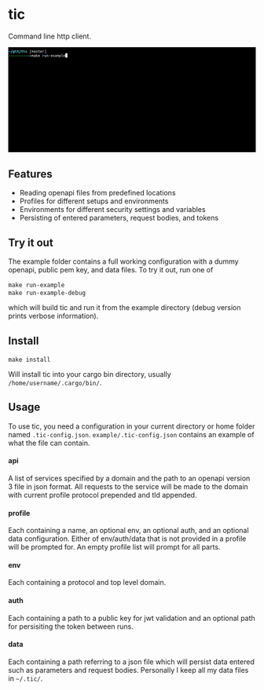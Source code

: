 # tic
Command line http client.

![example usage](./example/example.gif)

## Features
* Reading openapi files from predefined locations
* Profiles for different setups and environments
* Environments for different security settings and variables
* Persisting of entered parameters, request bodies, and tokens

## Try it out
The example folder contains a full working configuration with a dummy openapi, public pem key, and data files.
To try it out, run one of
```
make run-example
make run-example-debug
```
which will build tic and run it from the example directory (debug version prints verbose information).

## Install
```
make install
```
Will install tic into your cargo bin directory, usually `/home/username/.cargo/bin/`.

## Usage
To use tic, you need a configuration in your current directory or home folder named `.tic-config.json`.
`example/.tic-config.json` contains an example of what the file can contain.

#### api
A list of services specified by a domain and the path to an openapi version 3 file in json format.
All requests to the service will be made to the domain with current profile protocol prepended and tld appended.

#### profile
Each containing a name, an optional env, an optional auth, and an optional data configuration.
Either of env/auth/data that is not provided in a profile will be prompted for.
An empty profile list will prompt for all parts.

#### env
Each containing a protocol and top level domain.

#### auth
Each containing a path to a public key for jwt validation and an optional path for persisiting the token between runs.

#### data
Each containing a path referring to a json file which will persist data entered such as parameters and request bodies.
Personally I keep all my data files in `~/.tic/`.
